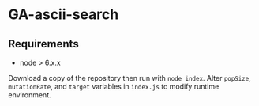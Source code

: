# GA-ascii-search

## Requirements
- node > 6.x.x

Download a copy of the repository then run with `node index`. Alter `popSize`, `mutationRate`, and `target` variables in `index.js` to modify runtime environment.
